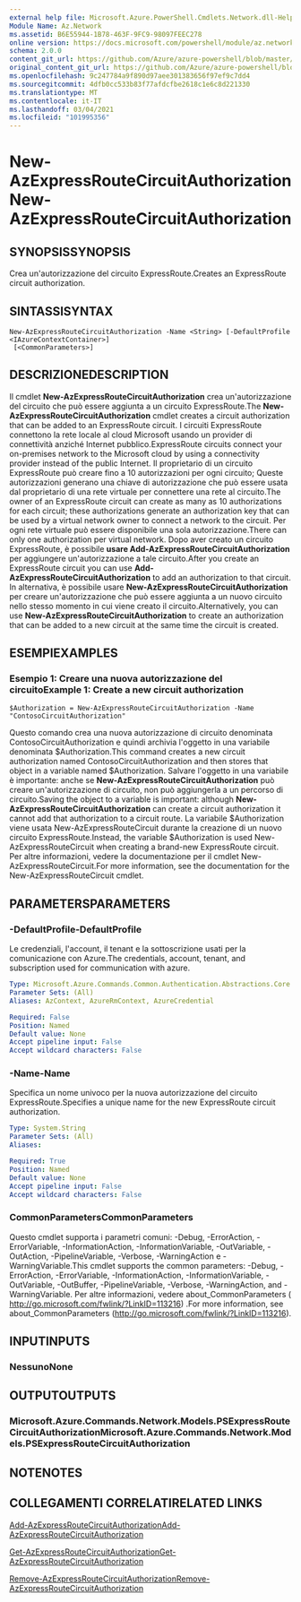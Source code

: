 ```yaml
---
external help file: Microsoft.Azure.PowerShell.Cmdlets.Network.dll-Help.xml
Module Name: Az.Network
ms.assetid: B6E55944-1B78-463F-9FC9-98097FEEC278
online version: https://docs.microsoft.com/powershell/module/az.network/new-azexpressroutecircuitauthorization
schema: 2.0.0
content_git_url: https://github.com/Azure/azure-powershell/blob/master/src/Network/Network/help/New-AzExpressRouteCircuitAuthorization.md
original_content_git_url: https://github.com/Azure/azure-powershell/blob/master/src/Network/Network/help/New-AzExpressRouteCircuitAuthorization.md
ms.openlocfilehash: 9c247784a9f890d97aee301383656f97ef9c7dd4
ms.sourcegitcommit: 4dfb0cc533b83f77afdcfbe2618c1e6c8d221330
ms.translationtype: MT
ms.contentlocale: it-IT
ms.lasthandoff: 03/04/2021
ms.locfileid: "101995356"
---
```

# <span data-ttu-id="68559-101">New-AzExpressRouteCircuitAuthorization</span><span class="sxs-lookup"><span data-stu-id="68559-101">New-AzExpressRouteCircuitAuthorization</span></span>

## <span data-ttu-id="68559-102">SYNOPSIS</span><span class="sxs-lookup"><span data-stu-id="68559-102">SYNOPSIS</span></span>
<span data-ttu-id="68559-103">Crea un'autorizzazione del circuito ExpressRoute.</span><span class="sxs-lookup"><span data-stu-id="68559-103">Creates an ExpressRoute circuit authorization.</span></span>

## <span data-ttu-id="68559-104">SINTASSI</span><span class="sxs-lookup"><span data-stu-id="68559-104">SYNTAX</span></span>

```
New-AzExpressRouteCircuitAuthorization -Name <String> [-DefaultProfile <IAzureContextContainer>]
 [<CommonParameters>]
```

## <span data-ttu-id="68559-105">DESCRIZIONE</span><span class="sxs-lookup"><span data-stu-id="68559-105">DESCRIPTION</span></span>
<span data-ttu-id="68559-106">Il cmdlet **New-AzExpressRouteCircuitAuthorization** crea un'autorizzazione del circuito che può essere aggiunta a un circuito ExpressRoute.</span><span class="sxs-lookup"><span data-stu-id="68559-106">The **New-AzExpressRouteCircuitAuthorization** cmdlet creates a circuit authorization that can be added to an ExpressRoute circuit.</span></span> <span data-ttu-id="68559-107">I circuiti ExpressRoute connettono la rete locale al cloud Microsoft usando un provider di connettività anziché Internet pubblico.</span><span class="sxs-lookup"><span data-stu-id="68559-107">ExpressRoute circuits connect your on-premises network to the Microsoft cloud by using a connectivity provider instead of the public Internet.</span></span> <span data-ttu-id="68559-108">Il proprietario di un circuito ExpressRoute può creare fino a 10 autorizzazioni per ogni circuito; Queste autorizzazioni generano una chiave di autorizzazione che può essere usata dal proprietario di una rete virtuale per connettere una rete al circuito.</span><span class="sxs-lookup"><span data-stu-id="68559-108">The owner of an ExpressRoute circuit can create as many as 10 authorizations for each circuit; these authorizations generate an authorization key that can be used by a virtual network owner to connect a network to the circuit.</span></span> <span data-ttu-id="68559-109">Per ogni rete virtuale può essere disponibile una sola autorizzazione.</span><span class="sxs-lookup"><span data-stu-id="68559-109">There can only one authorization per virtual network.</span></span>
<span data-ttu-id="68559-110">Dopo aver creato un circuito ExpressRoute, è possibile **usare Add-AzExpressRouteCircuitAuthorization** per aggiungere un'autorizzazione a tale circuito.</span><span class="sxs-lookup"><span data-stu-id="68559-110">After you create an ExpressRoute circuit you can use **Add-AzExpressRouteCircuitAuthorization** to add an authorization to that circuit.</span></span>
<span data-ttu-id="68559-111">In alternativa, è possibile usare **New-AzExpressRouteCircuitAuthorization** per creare un'autorizzazione che può essere aggiunta a un nuovo circuito nello stesso momento in cui viene creato il circuito.</span><span class="sxs-lookup"><span data-stu-id="68559-111">Alternatively, you can use **New-AzExpressRouteCircuitAuthorization** to create an authorization that can be added to a new circuit at the same time the circuit is created.</span></span>

## <span data-ttu-id="68559-112">ESEMPI</span><span class="sxs-lookup"><span data-stu-id="68559-112">EXAMPLES</span></span>

### <span data-ttu-id="68559-113">Esempio 1: Creare una nuova autorizzazione del circuito</span><span class="sxs-lookup"><span data-stu-id="68559-113">Example 1: Create a new circuit authorization</span></span>
```
$Authorization = New-AzExpressRouteCircuitAuthorization -Name "ContosoCircuitAuthorization"
```

<span data-ttu-id="68559-114">Questo comando crea una nuova autorizzazione di circuito denominata ContosoCircuitAuthorization e quindi archivia l'oggetto in una variabile denominata $Authorization.</span><span class="sxs-lookup"><span data-stu-id="68559-114">This command creates a new circuit authorization named ContosoCircuitAuthorization and then stores that object in a variable named $Authorization.</span></span> <span data-ttu-id="68559-115">Salvare l'oggetto in una variabile è importante: anche se **New-AzExpressRouteCircuitAuthorization** può creare un'autorizzazione di circuito, non può aggiungerla a un percorso di circuito.</span><span class="sxs-lookup"><span data-stu-id="68559-115">Saving the object to a variable is important: although **New-AzExpressRouteCircuitAuthorization** can create a circuit authorization it cannot add that authorization to a circuit route.</span></span> <span data-ttu-id="68559-116">La variabile $Authorization viene usata New-AzExpressRouteCircuit durante la creazione di un nuovo circuito ExpressRoute.</span><span class="sxs-lookup"><span data-stu-id="68559-116">Instead, the variable $Authorization is used New-AzExpressRouteCircuit when creating a brand-new ExpressRoute circuit.</span></span>
<span data-ttu-id="68559-117">Per altre informazioni, vedere la documentazione per il cmdlet New-AzExpressRouteCircuit.</span><span class="sxs-lookup"><span data-stu-id="68559-117">For more information, see the documentation for the New-AzExpressRouteCircuit cmdlet.</span></span>

## <span data-ttu-id="68559-118">PARAMETERS</span><span class="sxs-lookup"><span data-stu-id="68559-118">PARAMETERS</span></span>

### <span data-ttu-id="68559-119">-DefaultProfile</span><span class="sxs-lookup"><span data-stu-id="68559-119">-DefaultProfile</span></span>
<span data-ttu-id="68559-120">Le credenziali, l'account, il tenant e la sottoscrizione usati per la comunicazione con Azure.</span><span class="sxs-lookup"><span data-stu-id="68559-120">The credentials, account, tenant, and subscription used for communication with azure.</span></span>

```yaml
Type: Microsoft.Azure.Commands.Common.Authentication.Abstractions.Core.IAzureContextContainer
Parameter Sets: (All)
Aliases: AzContext, AzureRmContext, AzureCredential

Required: False
Position: Named
Default value: None
Accept pipeline input: False
Accept wildcard characters: False
```

### <span data-ttu-id="68559-121">-Name</span><span class="sxs-lookup"><span data-stu-id="68559-121">-Name</span></span>
<span data-ttu-id="68559-122">Specifica un nome univoco per la nuova autorizzazione del circuito ExpressRoute.</span><span class="sxs-lookup"><span data-stu-id="68559-122">Specifies a unique name for the new ExpressRoute circuit authorization.</span></span>

```yaml
Type: System.String
Parameter Sets: (All)
Aliases:

Required: True
Position: Named
Default value: None
Accept pipeline input: False
Accept wildcard characters: False
```

### <span data-ttu-id="68559-123">CommonParameters</span><span class="sxs-lookup"><span data-stu-id="68559-123">CommonParameters</span></span>
<span data-ttu-id="68559-124">Questo cmdlet supporta i parametri comuni: -Debug, -ErrorAction, -ErrorVariable, -InformationAction, -InformationVariable, -OutVariable, -OutAction, -PipelineVariable, -Verbose, -WarningAction e -WarningVariable.</span><span class="sxs-lookup"><span data-stu-id="68559-124">This cmdlet supports the common parameters: -Debug, -ErrorAction, -ErrorVariable, -InformationAction, -InformationVariable, -OutVariable, -OutBuffer, -PipelineVariable, -Verbose, -WarningAction, and -WarningVariable.</span></span> <span data-ttu-id="68559-125">Per altre informazioni, vedere about_CommonParameters ( http://go.microsoft.com/fwlink/?LinkID=113216) .</span><span class="sxs-lookup"><span data-stu-id="68559-125">For more information, see about_CommonParameters (http://go.microsoft.com/fwlink/?LinkID=113216).</span></span>

## <span data-ttu-id="68559-126">INPUT</span><span class="sxs-lookup"><span data-stu-id="68559-126">INPUTS</span></span>

### <span data-ttu-id="68559-127">Nessuno</span><span class="sxs-lookup"><span data-stu-id="68559-127">None</span></span>

## <span data-ttu-id="68559-128">OUTPUT</span><span class="sxs-lookup"><span data-stu-id="68559-128">OUTPUTS</span></span>

### <span data-ttu-id="68559-129">Microsoft.Azure.Commands.Network.Models.PSExpressRouteCircuitAuthorization</span><span class="sxs-lookup"><span data-stu-id="68559-129">Microsoft.Azure.Commands.Network.Models.PSExpressRouteCircuitAuthorization</span></span>

## <span data-ttu-id="68559-130">NOTE</span><span class="sxs-lookup"><span data-stu-id="68559-130">NOTES</span></span>

## <span data-ttu-id="68559-131">COLLEGAMENTI CORRELATI</span><span class="sxs-lookup"><span data-stu-id="68559-131">RELATED LINKS</span></span>

[<span data-ttu-id="68559-132">Add-AzExpressRouteCircuitAuthorization</span><span class="sxs-lookup"><span data-stu-id="68559-132">Add-AzExpressRouteCircuitAuthorization</span></span>](./Add-AzExpressRouteCircuitAuthorization.md)

[<span data-ttu-id="68559-133">Get-AzExpressRouteCircuitAuthorization</span><span class="sxs-lookup"><span data-stu-id="68559-133">Get-AzExpressRouteCircuitAuthorization</span></span>](./Get-AzExpressRouteCircuitAuthorization.md)

[<span data-ttu-id="68559-134">Remove-AzExpressRouteCircuitAuthorization</span><span class="sxs-lookup"><span data-stu-id="68559-134">Remove-AzExpressRouteCircuitAuthorization</span></span>](./Remove-AzExpressRouteCircuitAuthorization.md)

